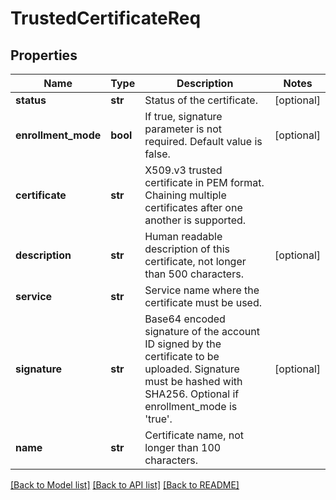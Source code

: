 # TrustedCertificateReq

## Properties
Name | Type | Description | Notes
------------ | ------------- | ------------- | -------------
**status** | **str** | Status of the certificate. | [optional] 
**enrollment_mode** | **bool** | If true, signature parameter is not required. Default value is false. | [optional] 
**certificate** | **str** | X509.v3 trusted certificate in PEM format. Chaining multiple certificates after one another is supported. | 
**description** | **str** | Human readable description of this certificate, not longer than 500 characters. | [optional] 
**service** | **str** | Service name where the certificate must be used. | 
**signature** | **str** | Base64 encoded signature of the account ID signed by the certificate to be uploaded. Signature must be hashed with SHA256. Optional if enrollment_mode is &#39;true&#39;. | [optional] 
**name** | **str** | Certificate name, not longer than 100 characters. | 

[[Back to Model list]](../README.md#documentation-for-models) [[Back to API list]](../README.md#documentation-for-api-endpoints) [[Back to README]](../README.md)



